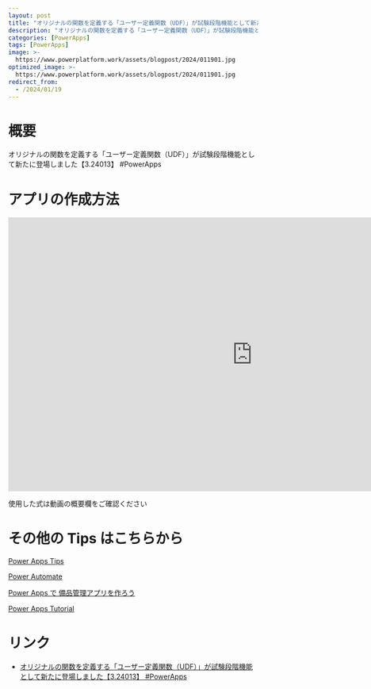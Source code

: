 ```yaml
---
layout: post
title: "オリジナルの関数を定義する「ユーザー定義関数（UDF）」が試験段階機能として新たに登場しました【3.24013】 #PowerApps"
description: "オリジナルの関数を定義する「ユーザー定義関数（UDF）」が試験段階機能として新たに登場しました【3.24013】 #PowerAppsを動画で分かりやすく解説"
categories: [PowerApps]
tags: [PowerApps]
image: >-
  https://www.powerplatform.work/assets/blogpost/2024/011901.jpg
optimized_image: >-
  https://www.powerplatform.work/assets/blogpost/2024/011901.jpg
redirect_from:
  - /2024/01/19
---
```



#  概要

オリジナルの関数を定義する「ユーザー定義関数（UDF）」が試験段階機能として新たに登場しました【3.24013】 #PowerApps


# アプリの作成方法

<iframe width="983" height="553" src="https://www.youtube.com/embed/nYPJfkgTrKo" title="YouTube video player" frameborder="0" allow="accelerometer; autoplay; clipboard-write; encrypted-media; gyroscope; picture-in-picture" allowfullscreen></iframe>


使用した式は動画の概要欄をご確認ください


# その他の Tips はこちらから

[Power Apps Tips](https://www.youtube.com/watch?v=VrAQf3JQ7yM&list=PLVhFi1fb3DqakSLVMn22DDcySXh9jtzi- )


[Power Automate](https://www.youtube.com/watch?v=-YnJYT0ASEM&list=PLVhFi1fb3Dqbzic6GieqnLFgD3aTj-eHA)


[Power Apps で 備品管理アプリを作ろう](https://www.youtube.com/playlist?list=PLVhFi1fb3DqZM3HKb8Hea6XEL96990Fyn)


[Power Apps Tutorial](https://www.youtube.com/playlist?list=PLVhFi1fb3DqalxpL974VvAJvV4iWoSbe_)


# リンク


- [オリジナルの関数を定義する「ユーザー定義関数（UDF）」が試験段階機能として新たに登場しました【3.24013】 #PowerApps](https://www.youtube.com/watch?v=nYPJfkgTrKo)

